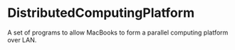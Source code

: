 DistributedComputingPlatform
============================

A set of programs to allow MacBooks to form a parallel computing platform over LAN.